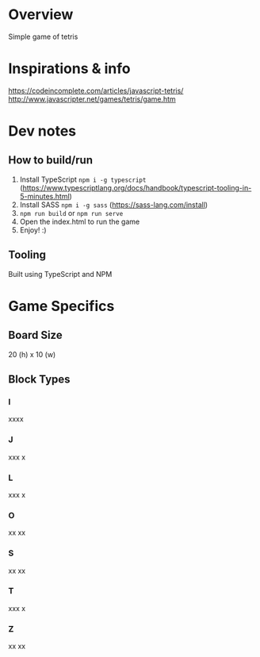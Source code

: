 # Overview

Simple game of tetris

# Inspirations & info

https://codeincomplete.com/articles/javascript-tetris/
http://www.javascripter.net/games/tetris/game.htm

# Dev notes

## How to build/run

1. Install TypeScript `npm i -g typescript` (https://www.typescriptlang.org/docs/handbook/typescript-tooling-in-5-minutes.html)
2. Install SASS `npm i -g sass` (https://sass-lang.com/install)
3. `npm run build` or `npm run serve`
4. Open the index.html to run the game
5. Enjoy! :)

## Tooling

Built using TypeScript and NPM

# Game Specifics

## Board Size

20 (h) x 10 (w)

## Block Types

### l

xxxx

### J

xxx
x

### L

xxx
x

### O

xx
xx

### S

xx
xx

### T

xxx
x

### Z

xx
xx
